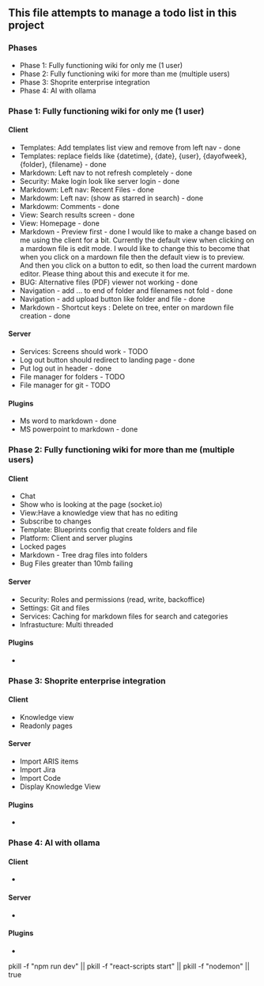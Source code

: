 ## This file attempts to manage a todo list in this project

### Phases
- Phase 1: Fully functioning wiki for only me (1 user)
- Phase 2: Fully functioning wiki for more than me (multiple users)
- Phase 3: Shoprite enterprise integration
- Phase 4: AI with ollama

### Phase 1: Fully functioning wiki for only me (1 user)
#### Client
- Templates: Add templates list view and remove from left nav - done
- Templates: replace fields like {datetime}, {date}, {user}, {dayofweek}, {folder}, {filename} - done
- Markdown: Left nav to not refresh completely - done
- Security: Make login look like server login - done
- Markdowm: Left nav: Recent Files - done
- Markdowm: Left nav: (show as starred in search) - done
- Markdowm: Comments - done
- View: Search results screen - done
- View: Homepage - done
- Markdown - Preview first - done
    I would like to make a change based on me using the client for a bit. Currently the default view when clicking on a mardown file is edit mode. I would like to change this to become that when you click on a mardown file then the default view is to preview. And then you click on a button to edit, so then load the current mardown editor. Please thing about this and execute it for me.     
- BUG: Alternative files (PDF) viewer not working - done
- Navigation - add ... to end of folder and filenames not fold  - done
- Navigation - add upload button like folder and file - done
- Markdown - Shortcut keys :  Delete on tree, enter on mardown file creation - done
 
#### Server
- Services: Screens should work - TODO
- Log out button should redirect to landing page - done
- Put log out in header - done
- File manager for folders  - TODO
- File manager for git - TODO

#### Plugins
- Ms word to markdown - done
- MS powerpoint to markdown - done

### Phase 2: Fully functioning wiki for more than me (multiple users)
#### Client
- Chat
- Show who is looking at the page (socket.io)
- View:Have a knowledge view that has no editing
- Subscribe to changes
- Template: Blueprints config that create folders and file
- Platform: Client and server plugins
- Locked pages
- Markdown - Tree drag files into folders
- Bug Files greater than 10mb failing

#### Server
- Security: Roles and permissions (read, write, backoffice)
- Settings: Git and files
- Services: Caching for markdown files for search and categories
- Infrastucture: Multi threaded

#### Plugins
- 

### Phase 3: Shoprite enterprise integration
#### Client
- Knowledge view
- Readonly pages

#### Server
- Import ARIS items
- Import Jira
- Import Code 
- Display Knowledge View

#### Plugins
- 

### Phase 4: AI with ollama
#### Client
- 

#### Server
- 

#### Plugins
- 

pkill -f "npm run dev" || pkill -f "react-scripts start" || pkill -f "nodemon" || true
